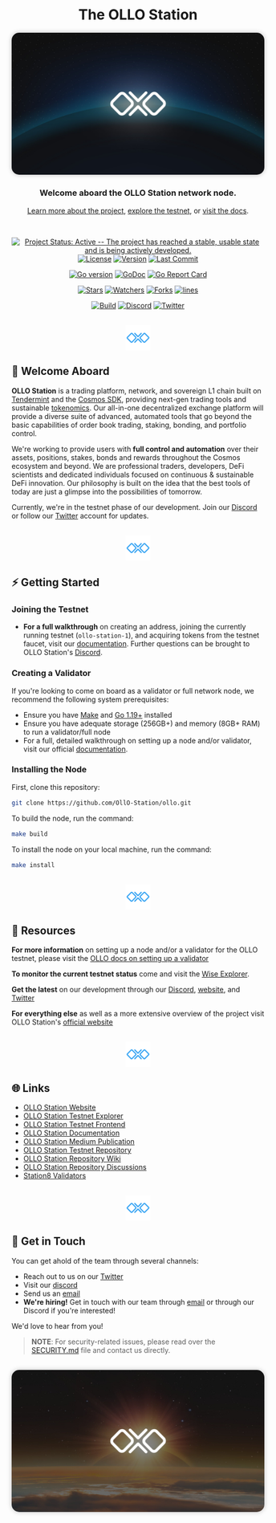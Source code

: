 <!--
parent:
  order: false
-->


<h1 align="center">The OLLO Station</h1>

<p align="center">
<img src="assets/olloeclipse.jpg" style="border-radius: 15px; box-shadow: 0px 0px 10px rgba(0,0,0,0.25);"/>
</p>

<h3 align="center">Welcome aboard the <b>OLLO Station</b> network node. </h3>

<p align="center">
<a href="https://ollostation.zone">Learn more about the project</a>, <a href="https://explorer.ollo.zone">explore the testnet</a>, or <a href="https://docs.ollo.zone">visit the docs</a>.
</p>

<br/>

<div align="center">

[![Project Status: Active -- The project has reached a stable, usable
state and is being actively
developed.](https://img.shields.io/badge/repo%20status-Active-green.svg?style=flat-square)](https://www.repostatus.org/#active)
[![License](https://img.shields.io/github/license/ollo-station/ollo.svg?style=flat-square)](https://github.com/OLLO-Station/ollo)
[![Version](https://img.shields.io/github/tag/OllO-Station/ollo.svg?style=flat-square)](https://github.com/OllO-Station/ollo/releases/latest)
[![Last Commit](https://img.shields.io/github/last-commit/ollo-station/ollo.svg?style=flat-square)](https://github.com/OLLO-Station/ollo)
<!-- [![codecov](https://codecov.io/gh/ollo-station/ollo/branch/master/graph/badge.svg)](https://codecov.io/gh/ollo-station/ollo) -->

[![Go version](https://img.shields.io/badge/go-1.19-blue.svg)](https://github.com/moovweb/gvm)
[![GoDoc](https://img.shields.io/badge/godoc-reference-blue?style=flat-square&logo=go)](https://pkg.go.dev/github.com/OllO-Station/ollo/v11)
[![Go Report
Card](https://goreportcard.com/badge/github.com/OLLO-Station/ollo?style=flat-square)](https://goreportcard.com/report/github.com/OllO-Station/ollo/v11)


[![Stars](https://img.shields.io/github/stars/ollo-station/ollo.svg?style=flat-square)](https://github.com/OLLO-Station/ollo)
[![Watchers](https://img.shields.io/github/watchers/ollo-station/ollo.svg?style=flat-square)](https://github.com/OLLO-Station/ollo)
[![Forks](https://img.shields.io/github/forks/ollo-station/ollo.svg?style=flat-square)](https://github.com/OLLO-Station/ollo)
[![lines](https://tokei.rs/b1/github/ollo-station/ollo?category=lines)](https://github.com/ollo-station/ollo)


[![Build](https://github.com/ollo-station/ollo/actions/workflows/build.yml/badge.svg)](https://github.com/ollo-station/ollo/actions/workflows/build.yml)
[![Discord](https://badgen.net/badge/icon/discord?icon=discord&label)](https://discord.gg/euGcGgdq7M)
[![Twitter](https://img.shields.io/twitter/follow/ollostation.svg?label=@OLLOStation)](https://twitter.com/intent/follow?screen_name=OLLOStation)
<!-- [![Sourcegraph](https://sourcegraph.com/github.com/ollo-station/ollo/-/badge.svg)](https://sourcegraph.com/github.com/ollo-station/ollo?badge) -->


</div>
<br/>
<div align="center">
<img src="./assets/logolblue.png" height="50" align="center"/>
</div>


## 🤝 Welcome Aboard

**OLLO Station** is a trading platform, network, and sovereign L1 chain built on [Tendermint](https://tendermint.com) and the [Cosmos SDK](https://github.com/cosmos/cosmos-sdk), providing next-gen trading tools and sustainable [tokenomics](https://docs.ollo.zone/about/tokenomics). Our all-in-one decentralized exchange platform will provide a diverse suite of advanced, automated tools that go beyond the basic capabilities of order book trading, staking, bonding, and portfolio control. 

We're working to provide users with **full control and automation** over their assets, positions, stakes, bonds and rewards throughout the Cosmos ecosystem and beyond. We are professional traders, developers, DeFi scientists and dedicated individuals focused on continuous & sustainable DeFi innovation. Our philosophy is built on the idea that the best tools of today are just a glimpse into the possibilities of tomorrow.

Currently, we're in the testnet phase of our development. Join our [Discord](https://discord.gg/pVCk6BDS) or follow our [Twitter](https://twitter.com/OLLOStation) account for updates.

<br/>
<div align="center">
<img src="./assets/logolblue.png" height="50" align="center"/>
</div>

## ⚡ Getting Started

### Joining the Testnet

+ **For a full walkthrough** on creating an address, joining the currently running testnet (`ollo-station-1`), and acquiring tokens from the testnet faucet, visit our [documentation](https://docs.ollo.zone). Further questions can be brought to OLLO Station's [Discord](https://discord.gg/pVCk6BDS).

### Creating a Validator

If you're looking to come on board as a validator or full network node, we recommend the following system prerequisites:

+ Ensure you have [Make](https://www.gnu.org/software/make/) and [Go 1.19+](https://golang.org/dl/) installed
+ Ensure you have adequate storage (256GB+) and memory (8GB+ RAM) to run a validator/full node
+ For a full, detailed walkthrough on setting up a node and/or validator, visit our official [documentation](https://docs.ollo.zone).

### Installing the Node

First, clone this repository:
```bash
git clone https://github.com/OllO-Station/ollo.git
```

To build the node, run the command:

```bash
make build
```

To install the node on your local machine, run the command:

```bash
make install
```

<br/>

<div align="center">
<img src="./assets/logolblue.png" height="50" align="center"/>
</div>


## 👥 Resources

**For more information** on setting up a node and/or a validator for the OLLO testnet, please visit the [OLLO docs on setting up a validator](https://docs.ollo.zone/validators/running_a_node)

**To monitor the current testnet status** come and visit the [Wise Explorer](https://explorer.ollo.zone).

**Get the latest** on our development through our [Discord](https://discord.gg/euGcGgdq7M), [website](https://ollostation.zone), and [Twitter](https://twitter.com/ollostation)

**For everything else** as well as a more extensive overview of the project visit OLLO Station's [official website](https://ollo.zone)


<br/>
<div align="center">
<img src="./assets/logolblue.png" height="50" align="center"/>
</div>

<!-- ### Contributors -->
<!-- ![GitHub Contributors Image](https://contrib.rocks/image?repo=OLLO-Station/ollo) -->

<!-- ## 🗄️ Roadmap -->


<!-- <br> -->

## 🌐 Links

- [OLLO Station Website](https://ollostation.zone)
- [OLLO Station Testnet Explorer](https://explorer.ollo.zone)
- [OLLO Station Testnet Frontend](https://testnet.ollo.zone)
- [OLLO Station Documentation](https://docs.ollo.zone)
- [OLLO Station Medium Publication](https://medium.com/@OllOStation)
- [OLLO Station Testnet Repository](https://github.com/OLLO-Station/networks)
- [OLLO Station Repository Wiki](https://github.com/OLLO-Station/ollo/wiki)
- [OLLO Station Repository Discussions](https://github.com/OLLO-Station/ollo/discussions)
- [Station8 Validators](https://station8.zone)

<br/>

<div align="center">
<img src="./assets/logolblue.png" height="50" align="center"/>
</div>



## 💬 Get in Touch

You can get ahold of the team through several channels:

+ Reach out to us on our [Twitter](https://twitter.com/ollostation)
+ Visit our [discord](https://discord.gg/euGcGgdq7M) 
+ Send us an [email](hi@station8.zone)
+ **We're hiring!** Get in touch with our team through [email](jobs@station8.zone) or through our Discord if you're interested!

We'd love to hear from you!

> **NOTE**: For security-related issues, please read over the [SECURITY.md](https://github.com/ollo-station/ollo/tree/master/SECURITY.md) file and contact us directly.

<br/>

<img src="assets/ollojupiter.jpg" style="border-radius: 15px; box-shadow: 0px 0px 10px rgba(0,0,0,0.25);"/>


